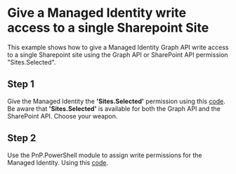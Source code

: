 # Give a Managed Identity write access to a single Sharepoint Site
This example shows how to give a Managed Identity Graph API write access to a single Sharepoint site using the Graph API or SharePoint API permission "Sites.Selected".

## Step 1 
Give the Managed Identity the __'Sites.Selected'__ permission using this [code](api-permission-to-managed-identity.ps1).
Be aware that __'Sites.Selected'__ is available for both the Graph API and the SharePoint API. Choose your weapon.
## Step 2
Use the PnP.PowerShell module to assign write permissions for the Managed Identity. Using this [code](sites-selected-managed-identity.ps1).
